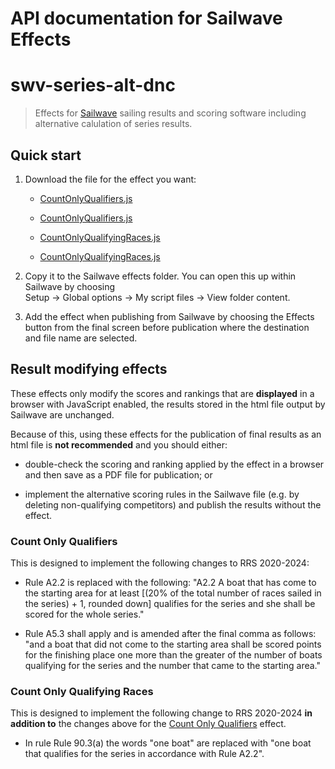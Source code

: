 # API documentation for Sailwave Effects

# swv-series-alt-dnc

> Effects for [Sailwave](https://www.sailwave.com/) sailing results and scoring
> software including alternative calulation of series results.

## Quick start

1. Download the file for the effect you want:

   - [CountOnlyQualifiers.js](https://raw.githubusercontent.com/os3w/swv-series-alt-dnc/main/dist/CountOnlyQualifiers.js)

   - <a href="https://raw.githubusercontent.com/os3w/swv-series-alt-dnc/main/dist/CountOnlyQualifiers.js" download>CountOnlyQualifiers.js</a>

   - [CountOnlyQualifyingRaces.js](https://raw.githubusercontent.com/os3w/swv-series-alt-dnc/main/dist/CountOnlyQualifyingRaces.js)

   - <a href="https://raw.githubusercontent.com/os3w/swv-series-alt-dnc/main/dist/CountOnlyQualifyingRaces.js" download>CountOnlyQualifyingRaces.js</a>

2. Copy it to the Sailwave effects folder. You can open this up within Sailwave
   by choosing \
   Setup → Global options → My script files → View folder content.

3. Add the effect when publishing from Sailwave by choosing the Effects button
   from the final screen before publication where the destination and file name
   are selected.

## Result modifying effects

These effects only modify the scores and rankings that are **displayed** in a
browser with JavaScript enabled, the results stored in the html file output by
Sailwave are unchanged.

Because of this, using these effects for the publication of final results as an
html file is **not recommended** and you should either:

- double-check the scoring and ranking applied by the effect in a browser and
  then save as a PDF file for publication; or

- implement the alternative scoring rules in the Sailwave file (e.g. by deleting
  non-qualifying competitors) and publish the results without the effect.

### Count Only Qualifiers

This is designed to implement the following changes to RRS 2020-2024:

- Rule A2.2 is replaced with the following: "A2.2 A boat that has come to the
  starting area for at least [(20% of the total number of races sailed in the
  series) + 1, rounded down] qualifies for the series and she shall be scored
  for the whole series."

- Rule A5.3 shall apply and is amended after the final comma as follows: "and a
  boat that did not come to the starting area shall be scored points for the
  finishing place one more than the greater of the number of boats qualifying
  for the series and the number that came to the starting area."

### Count Only Qualifying Races

This is designed to implement the following change to RRS 2020-2024 **in
addition to** the changes above for the
[Count Only Qualifiers](#count-only-qualifiers) effect.

- In rule Rule 90.3(a) the words "one boat" are replaced with "one boat that
  qualifies for the series in accordance with Rule A2.2".